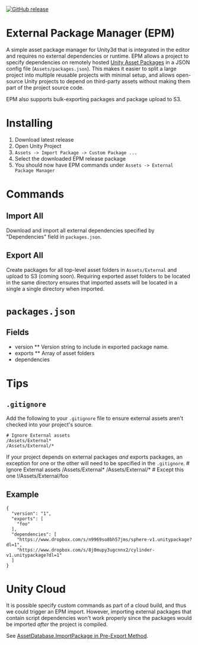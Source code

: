 [![GitHub release](https://img.shields.io/github/release/TimeWalkOrg/external-package-manager.svg)]()
# External Package Manager (EPM)
A simple asset package manager for Unity3d that is integrated in the editor and requires no external dependencies or runtime. EPM allows a project to specify dependencies on remotely hosted [Unity Asset Packages](https://docs.unity3d.com/Manual/AssetPackages.html) in a JSON config file (`Assets/packages.json`). This makes it easier to split a large project into multiple reusable projects with minimal setup, and allows open-source Unity projects to depend on third-party assets without making them part of the project source code.

EPM also supports bulk-exporting packages and package upload to S3.

# Installing
1. Download latest release
1. Open Unity Project
1. `Assets -> Import Package -> Custom Package ...`
1. Select the downloaded EPM release package
1. You should now have EPM commands under `Assets -> External Package Manager`

# Commands

## Import All

Download and import all external dependencies specified by "Dependencies" field in `packages.json`.

## Export All

Create packages for all top-level asset folders in `Assets/External` and upload to S3 (coming soon). Requiring exported asset folders to be located in the same directory ensures that imported assets will be located in a single a single directory when imported. 

# `packages.json`
## Fields
* version
** Version string to include in exported package name.
* exports
** Array of asset folders 
* dependencies

# Tips

## `.gitignore`

Add the following to your `.gitignore` file to ensure external assets aren't checked into your project's source.

    # Ignore External assets
    /Assets/External*
    /Assets/External/*

If your project depends on external packages *and* exports packages, an exception for one or the other will need to be specified in the `.gitignore`. 
    # Ignore External assets
    /Assets/External*
    /Assets/External/*
    # Except this one
    !/Assets/External/foo
    


## Example
    {
      "version": "1",
      "exports": [
        "foo"
      ],
      "dependencies": [
        "https://www.dropbox.com/s/n9969so8bh57jms/sphere-v1.unitypackage?dl=1",
        "https://www.dropbox.com/s/8j0mupy3ugcnnx2/cylinder-v1.unitypackage?dl=1"
      ]
    }


# Unity Cloud

It is possible specify custom commands as part of a cloud build, and thus we could trigger an EPM import. However, importing external packages that contain script dependencies won't work properly since the packages would be imported *after* the project is compiled.

See [AssetDatabase.ImportPackage in Pre-Export Method](https://forum.unity3d.com/threads/assetdatabase-importpackage-in-pre-export-method.418468/).


